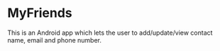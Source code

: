 # MyFriends

This is an Android app which lets the user to add/update/view contact name, email and phone number. 
